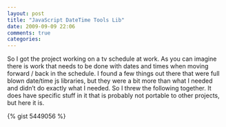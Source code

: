 ```yaml
---
layout: post
title: "JavaScript DateTime Tools Lib"
date: 2009-09-09 22:06
comments: true
categories: 
---
```


So I got the project working on a tv schedule at work. As you can imagine there
is work that needs to be done with dates and times when moving forward / back in
the schedule. I found a few things out there that were full blown date/time js
libraries, but they were a bit more than what I needed and didn’t do exactly
what I needed. So I threw the following together. It does have specific stuff in
it that is probably not portable to other projects, but here it is.

{% gist 5449056 %}
